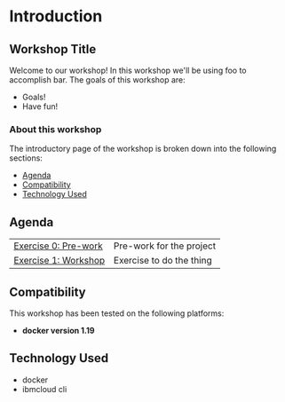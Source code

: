 # Introduction

## Workshop Title

Welcome to our workshop! In this workshop we'll be using foo to accomplish bar. The goals of this workshop are:

* Goals!
* Have fun!

### About this workshop

The introductory page of the workshop is broken down into the following sections:

* [Agenda](./#agenda)
* [Compatibility](./#compatibility)
* [Technology Used](./#technology-used)

## Agenda

|  |  |
| :--- | :--- |
| [Exercise 0: Pre-work](getting-started/pre-work.md) | Pre-work for the project |
| [Exercise 1: Workshop](https://github.com/IBM/workshop-template/tree/a089e9f550bba0b36446f9ccb77bc0475c693ebc/workshop/some-exercise/README.md) | Exercise to do the thing |

## Compatibility

This workshop has been tested on the following platforms:

* **docker version 1.19**

## Technology Used

* docker
* ibmcloud cli

